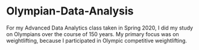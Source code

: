 # Olympian-Data-Analysis
For my Advanced Data Analytics class taken in Spring 2020, I did my study on Olympians over the course of 150 years. My primary focus was on weightlifting, because I participated in Olympic competitive weightlifting.
